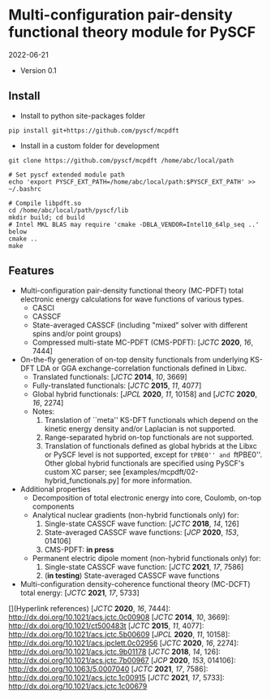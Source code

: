 Multi-configuration pair-density functional theory module for PySCF
=========================

2022-06-21

* Version 0.1

Install
-------
* Install to python site-packages folder
```
pip install git+https://github.com/pyscf/mcpdft
```

* Install in a custom folder for development
```
git clone https://github.com/pyscf/mcpdft /home/abc/local/path

# Set pyscf extended module path
echo 'export PYSCF_EXT_PATH=/home/abc/local/path:$PYSCF_EXT_PATH' >> ~/.bashrc

# Compile libpdft.so
cd /home/abc/local/path/pyscf/lib
mkdir build; cd build
# Intel MKL BLAS may require 'cmake -DBLA_VENDOR=Intel10_64lp_seq ..' below
cmake ..
make
```

Features
-------
* Multi-configuration pair-density functional theory (MC-PDFT) total electronic
  energy calculations for wave functions of various types.
    - CASCI
    - CASSCF
    - State-averaged CASSCF (including "mixed" solver with different spins
      and/or point groups)
    - Compressed multi-state MC-PDFT (CMS-PDFT): [*JCTC* **2020**, *16*, 7444]
* On-the-fly generation of on-top density functionals from underlying KS-DFT
  LDA or GGA exchange-correlation functionals defined in Libxc.
    - Translated functionals: [*JCTC* **2014**, *10*, 3669]
    - Fully-translated functionals: [*JCTC* **2015**, *11*, 4077]
    - Global hybrid functionals: [*JPCL* **2020**, *11*, 10158] and
      [*JCTC* **2020**, *16*, 2274]
    - Notes:
        1. Translation of ``meta'' KS-DFT functionals which depend on the
           kinetic energy density and/or Laplacian is not supported.
        2. Range-separated hybrid on-top functionals are not supported.
        3. Translation of functionals defined as global hybrids at the Libxc or
           PySCF level is not supported, except for ``tPBE0'' and ``ftPBE0''.
           Other global hybrid functionals are specified using PySCF's custom
           XC parser; see [examples/mcpdft/02-hybrid_functionals.py] for more
           information.
* Additional properties
    - Decomposition of total electronic energy into core, Coulomb, on-top
      components
    - Analytical nuclear gradients (non-hybrid functionals only) for:
        1. Single-state CASSCF wave function: [*JCTC* **2018**, *14*, 126]
        2. State-averaged CASSCF wave functions: [*JCP* **2020**, *153*, 014106]
        3. CMS-PDFT: **in press**
    - Permanent electric dipole moment (non-hybrid functionals only) for:
        1. Single-state CASSCF wave function: [*JCTC* **2021**, *17*, 7586]
        2. (**in testing**) State-averaged CASSCF wave functions
* Multi-configuration density-coherence functional theory (MC-DCFT)
  total energy: [*JCTC* **2021**, *17*, 5733]

[](Hyperlink references)
[*JCTC* **2020**, *16*, 7444]: http://dx.doi.org/10.1021/acs.jctc.0c00908
[*JCTC* **2014**, *10*, 3669]: http://dx.doi.org/10.1021/ct500483t
[*JCTC* **2015**, *11*, 4077]: http://dx.doi.org/10.1021/acs.jctc.5b00609
[*JPCL* **2020**, *11*, 10158]: http://dx.doi.org/10.1021/acs.jpclett.0c02956
[*JCTC* **2020**, *16*, 2274]: http://dx.doi.org/10.1021/acs.jctc.9b01178
[*JCTC* **2018**, *14*, 126]: http://dx.doi.org/10.1021/acs.jctc.7b00967
[*JCP* **2020**, *153*, 014106]: http://dx.doi.org/10.1063/5.0007040
[*JCTC* **2021**, *17*, 7586]: http://dx.doi.org/10.1021/acs.jctc.1c00915
[*JCTC* **2021**, *17*, 5733]: http://dx.doi.org/10.1021/acs.jctc.1c00679
